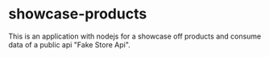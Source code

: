 # showcase-products
This is an application with nodejs for a showcase off products and consume data of a public api "Fake Store Api".
